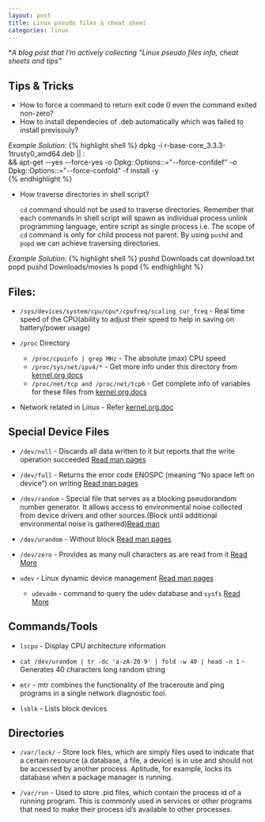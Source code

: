 ```yaml
---
layout: post
title: Linux pseudo files & cheat sheet 
categories: linux
---
```

*_A blog post that I’m actively collecting “Linux pseudo files info, cheat sheets and tips”_

## Tips & Tricks
* How to force a command to return exit code 0 even the command exited non-zero?
* How to install dependecies of .deb automatically which was failed to install previsouly?

_Example Solution:_
{% highlight shell %}
dpkg -i r-base-core_3.3.3-1trusty0_amd64.deb || : \
&& apt-get --yes --force-yes -o Dpkg::Options::="--force-confdef" -o Dpkg::Options::="--force-confold" -f install -y \
{% endhighlight %}


* How traverse directories in shell script?
  
  `cd` command should not be used to traverse directories. Remember that each commands in shell script will spawn as individual process unlink programming language, entire script as single process i.e. The scope of `cd` command is only for child process not parent. By using `pushd` and `popd` we can achieve traversing directories.

_Example Solution:_
{% highlight shell %}
pushd Downloads
cat download.txt
popd
pushd Downloads/movies
ls
popd
{% endhighlight %}
## Files:

* `/sys/devices/system/cpu/cpu*/cpufreq/scaling_cur_freq` - Real time speed of the CPU(ability to adjust their speed to help in saving on battery/power usage)

* `/proc` Directory
  * `/proc/cpuinfo | grep MHz` - The absolute (max) CPU speed
  * `/proc/sys/net/ipv4/*` - Get more info under this directory from [kernel.org docs](https://www.kernel.org/doc/Documentation/networking/ip-sysctl.txt)
  * `/proc/net/tcp and /proc/net/tcp6` - Get complete info of variables for these files from [kernel.org.docs](https://www.kernel.org/doc/Documentation/networking/proc_net_tcp.txt)

* Network related in Linux - Refer [kernel.org.doc](https://www.kernel.org/doc/Documentation/networking/)
  
## Special Device Files

* `/dev/null` - Discards all data written to it but reports that the write operation succeeded [Read man pages](http://man7.org/linux/man-pages/man4/null.4.html)

* `/dev/full` - Returns the error code ENOSPC (meaning “No space left on device”) on writing [Read man pages](http://man7.org/linux/man-pages/man4/full.4.html)

* `/dev/random` - Special file that serves as a blocking pseudorandom number generator. It allows access to environmental noise collected from device drivers and other sources.(Block until additional environmental noise is gathered)[Read man](http://man7.org/linux/man-pages/man4/random.4.html)

* `/dev/urandom` - Without block [Read man pages](http://man7.org/linux/man-pages/man4/random.4.html)

* `/dev/zero` - Provides as many null characters as are read from it [Read More](http://unix.stackexchange.com/questions/254384/difference-between-dev-null-and-dev-zero)

* `udev` - Linux dynamic device management [Read man pages](https://mirrors.edge.kernel.org/pub/linux/utils/kernel/hotplug/udev/udev.html)
  * `udevadm` -  command to query the udev database and `sysfs` [Read More](https://docs.oracle.com/cd/E37670_01/E41138/html/ch07s04.html)

## Commands/Tools 

* `lscpu` - Display CPU architecture information

* `cat /dev/urandom | tr -dc 'a-zA-Z0-9' | fold -w 40 | head -n 1` - Generates 40 characters long random string

* `mtr` - mtr combines the functionality of the traceroute and ping programs in a single network diagnostic tool. 

* `lsblk` - Lists block devices 

## Directories

* `/var/lock/` - Store lock files, which are simply files used to indicate that a certain resource (a database, a file, a device) is in use and should not be accessed by another process. Aptitude, for example, locks its database when a package manager is running.

* `/var/run` - Used to store .pid files, which contain the process id of a running program. This is commonly used in services or other programs that need to make their process id’s available to other processes.